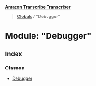 **[Amazon Transcribe Transcriber](../README.md)**

> [Globals](../README.md) / "Debugger"

# Module: "Debugger"

## Index

### Classes

* [Debugger](../classes/_debugger_.debugger.md)
